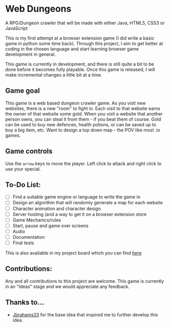 # Web Dungeons


A RPG/Dungeon crawler that will be made with either Java, HTML5, CSS3 or JavaScript

This is my first attempt at a browser extension game (I did write a basic game in python some time back). Through this project, I aim to get better at coding in the chosen language and start learning browser game development in general.

This game is currently in development, and there is still quite a bit to be done before it becomes fully playable. Once this game is released, I will make incremental changes a little bit at a time.

## Game goal

This game is a web based dungeon crawler game. As you visit new websites, there is a new "room" to fight in. Each visit to that website earns the owner of that website some gold. When you visit a website that another person owns, you can steal it from them - if you beat them of course. Gold can be used to buy new defences, health potions, or can be saved up to buy a big item, etc. Want to design a top down map - the POV like most .io games.

## Game controls

Use the `arrow` keys to move the player. Left click to attack and right click to use your special. 

## To-Do List:

- [ ] Find a suitable game engine or language to write the game in
- [ ] Design an algorithm that will randomly generate a map for each website
- [ ] Character animation and character design
- [ ] Server hosting (and a way to get it on a browser extension store
- [ ] Game Mechanics/rules
- [ ] Start, pause and game over screens
- [ ] Audio
- [ ] Documentation
- [ ] Final tests

This is also available in my project board which you can find [here](https://github.com/users/D0NU7-H0G/projects/1)

## Contributions:

Any and all contributions to this project are welcome. This game is currently in an "Ideas" stage and we would appreciate any feedback.

## Thanks to...

- [Jbrahams33](https://www.reddit.com/r/gameideas/comments/go52bi/rpg_browser_extension_dungeon_crawl_through_the/) for the base idea that inspired me to further develop this idea.
